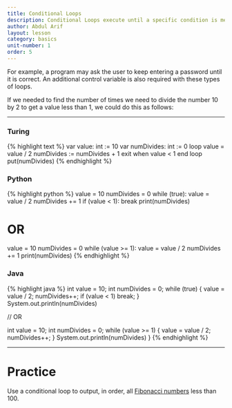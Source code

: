 ```yaml
---
title: Conditional Loops
description: Conditional Loops execute until a specific condition is met.
author: Abdul Arif
layout: lesson
category: basics
unit-number: 1
order: 5
---
```


For example, a program may ask the user to keep entering a password until it is correct. An additional control variable is also required with these types of loops.

If we needed to find the number of times we need to divide the number 10 by 2 to get a value less than 1, we could do this as follows:

---

### Turing
{% highlight text %}
var value: int := 10
var numDivides: int := 0
loop
	value = value / 2
	numDivides := numDivides + 1
	exit when value < 1
end loop
put(numDivides)
{% endhighlight %}

### Python
{% highlight python %}
value = 10
numDivides = 0
while (true):
	value = value / 2
	numDivides += 1
	if (value < 1): break
print(numDivides)

# OR

value = 10
numDivides = 0
while (value >= 1):
	value = value / 2
	numDivides += 1
print(numDivides)
{% endhighlight %}

### Java
{% highlight java %}
int value = 10;
int numDivides = 0;
while (true) {
	value = value / 2;
	numDivides++;
	if (value < 1)
		break;
}
System.out.println(numDivides)

// OR

int value = 10;
int numDivides = 0;
while (value >= 1) {
	value = value / 2;
	numDivides++;
}
System.out.println(numDivides)
}
{% endhighlight %}

---

# Practice
Use a conditional loop to output, in order, all [Fibonacci numbers](https://en.wikipedia.org/wiki/Fibonacci_number) less than 100.
